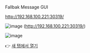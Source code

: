 
Fallbak Message GUI

http://192.168.100.221:30319/


![image](https://github.com/user-attachments/assets/0b257383-7763-4c45-82a2-8f6f6c6db62b) (http://192.168.100.221:30319/)

![image](https://github.com/user-attachments/assets/e28b331b-66b4-478d-93d6-01283afa2746)


👉 [새 탭에서 열기](http://192.168.100.221:30319/)
